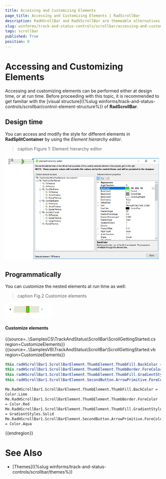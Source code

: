 ```yaml
---
title: Accessing and Customizing Elements
page_title: Accessing and Customizing Elements | RadScrollBar
description: RadHSrollBar and RadVScrollBar are themeable alternatives to the standard Windows Forms scroll bar controls.
slug: winforms/track-and-status-controls/scrollbar/accessing-and-customizing-elements
tags: scrollbar
published: True
position: 0 
---
```


# Accessing and Customizing Elements
 
Accessing and customizing elements can be performed either at design time, or at run time. Before proceeding with this topic, it is recommended to get familiar with the [visual structure]({%slug winforms/track-and-status-controls/scrollbar/control-element-structure%}) of **RadScrollBar**.
      
## Design time

You can access and modify the style for different elements in **RadSplitContainer** by using the *Element hierarchy editor*.

>caption Figure 1: Element hierarchy editor

![track-and-status-controls-scrollbar-accessing-and-customizing-elements 001](images/track-and-status-controls-scrollbar-accessing-and-customizing-elements001.png)

## Programmatically

You can customize the nested elements at run time as well:

>caption Fig.2 Customize elements

![track-and-status-controls-scrollbar-accessing-and-customizing-elements 002](images/track-and-status-controls-scrollbar-accessing-and-customizing-elements002.png)

#### Customize elements 

{{source=..\SamplesCS\TrackAndStatus\ScrollBar\ScrollGettingStarted.cs region=CustomizeElements}} 
{{source=..\SamplesVB\TrackAndStatus\ScrollBar\ScrollGettingStarted.vb region=CustomizeElements}} 

````C#
this.radHScrollBar1.ScrollBarElement.ThumbElement.ThumbFill.BackColor = Color.Lime;
this.radHScrollBar1.ScrollBarElement.ThumbElement.ThumbBorder.ForeColor = Color.Red;
this.radHScrollBar1.ScrollBarElement.ThumbElement.ThumbFill.GradientStyle = GradientStyles.Solid;
this.radHScrollBar1.ScrollBarElement.SecondButton.ArrowPrimitive.ForeColor = Color.Aqua;

````
````VB.NET
Me.RadHScrollBar1.ScrollBarElement.ThumbElement.ThumbFill.BackColor = Color.Lime
Me.RadHScrollBar1.ScrollBarElement.ThumbElement.ThumbBorder.ForeColor = Color.Red
Me.RadHScrollBar1.ScrollBarElement.ThumbElement.ThumbFill.GradientStyle = GradientStyles.Solid
Me.RadHScrollBar1.ScrollBarElement.SecondButton.ArrowPrimitive.ForeColor = Color.Aqua

````

{{endregion}}  

# See Also

* [Themes]({%slug winforms/track-and-status-controls/scrollbar/themes%})	